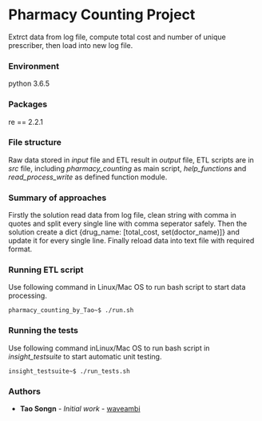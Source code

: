 # Pharmacy Counting Project

Extrct data from log file, compute total cost and number of unique prescriber, then load into new log file.

### Environment
python 3.6.5

### Packages
re == 2.2.1

### File structure
Raw data stored in *input* file and ETL result in *output* file, ETL scripts are in *src* file, including *pharmacy_counting* as main script, *help_functions* and *read_process_write* as defined function module.

### Summary of approaches
Firstly the solution read data from log file, clean string with comma in quotes and split every single line with comma seperator safely. Then the solution create a dict {drug_name: [total_cost, set(doctor_name)]} and update it for every single line. Finally reload data into text file with required format.

### Running ETL script

Use following command in Linux/Mac OS to run bash script to start data processing.

```
pharmacy_counting_by_Tao~$ ./run.sh
```

### Running the tests

Use following command inLinux/Mac OS to run bash script in *insight_testsuite* to start automatic unit testing.

```
insight_testsuite~$ ./run_tests.sh
```

### Authors

* **Tao Songn** - *Initial work* - [waveambi](https://github.com/waveambi)

